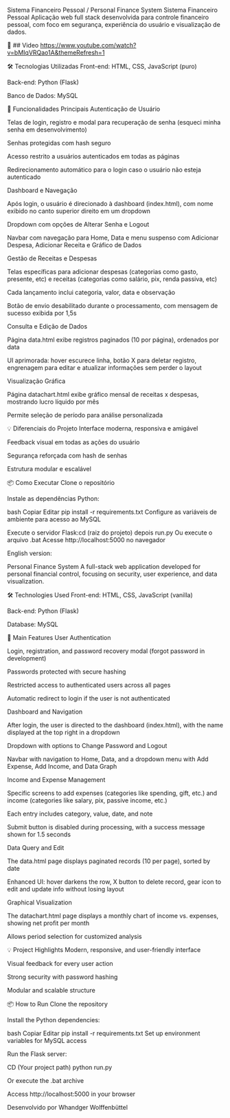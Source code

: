Sistema Financeiro Pessoal / Personal Finance System
Sistema Financeiro Pessoal
Aplicação web full stack desenvolvida para controle financeiro pessoal, com foco em segurança, experiência do usuário e visualização de dados.

📼 ## Video
https://www.youtube.com/watch?v=bMIqVRQao1A&themeRefresh=1

🛠️ Tecnologias Utilizadas
Front-end: HTML, CSS, JavaScript (puro)

Back-end: Python (Flask)

Banco de Dados: MySQL

🚀 Funcionalidades Principais
Autenticação de Usuário

Telas de login, registro e modal para recuperação de senha (esqueci minha senha em desenvolvimento)

Senhas protegidas com hash seguro

Acesso restrito a usuários autenticados em todas as páginas

Redirecionamento automático para o login caso o usuário não esteja autenticado

Dashboard e Navegação

Após login, o usuário é direcionado à dashboard (index.html), com nome exibido no canto superior direito em um dropdown

Dropdown com opções de Alterar Senha e Logout

Navbar com navegação para Home, Data e menu suspenso com Adicionar Despesa, Adicionar Receita e Gráfico de Dados

Gestão de Receitas e Despesas

Telas específicas para adicionar despesas (categorias como gasto, presente, etc) e receitas (categorias como salário, pix, renda passiva, etc)

Cada lançamento inclui categoria, valor, data e observação

Botão de envio desabilitado durante o processamento, com mensagem de sucesso exibida por 1,5s

Consulta e Edição de Dados

Página data.html exibe registros paginados (10 por página), ordenados por data

UI aprimorada: hover escurece linha, botão X para deletar registro, engrenagem para editar e atualizar informações sem perder o layout

Visualização Gráfica

Página datachart.html exibe gráfico mensal de receitas x despesas, mostrando lucro líquido por mês

Permite seleção de período para análise personalizada

💡 Diferenciais do Projeto
Interface moderna, responsiva e amigável

Feedback visual em todas as ações do usuário

Segurança reforçada com hash de senhas

Estrutura modular e escalável

📦 Como Executar
Clone o repositório

Instale as dependências Python:

bash
Copiar
Editar
pip install -r requirements.txt
Configure as variáveis de ambiente para acesso ao MySQL

Execute o servidor Flask:cd (raiz do projeto) depois run.py
Ou execute o arquivo .bat
Acesse http://localhost:5000 no navegador


English version:

Personal Finance System
A full-stack web application developed for personal financial control, focusing on security, user experience, and data visualization.

🛠️ Technologies Used
Front-end: HTML, CSS, JavaScript (vanilla)

Back-end: Python (Flask)

Database: MySQL

🚀 Main Features
User Authentication

Login, registration, and password recovery modal (forgot password in development)

Passwords protected with secure hashing

Restricted access to authenticated users across all pages

Automatic redirect to login if the user is not authenticated

Dashboard and Navigation

After login, the user is directed to the dashboard (index.html), with the name displayed at the top right in a dropdown

Dropdown with options to Change Password and Logout

Navbar with navigation to Home, Data, and a dropdown menu with Add Expense, Add Income, and Data Graph

Income and Expense Management

Specific screens to add expenses (categories like spending, gift, etc.) and income (categories like salary, pix, passive income, etc.)

Each entry includes category, value, date, and note

Submit button is disabled during processing, with a success message shown for 1.5 seconds

Data Query and Edit

The data.html page displays paginated records (10 per page), sorted by date

Enhanced UI: hover darkens the row, X button to delete record, gear icon to edit and update info without losing layout

Graphical Visualization

The datachart.html page displays a monthly chart of income vs. expenses, showing net profit per month

Allows period selection for customized analysis

💡 Project Highlights
Modern, responsive, and user-friendly interface

Visual feedback for every user action

Strong security with password hashing

Modular and scalable structure

📦 How to Run
Clone the repository

Install the Python dependencies:

bash
Copiar
Editar
pip install -r requirements.txt
Set up environment variables for MySQL access

Run the Flask server:

CD (Your project path)
python run.py

Or execute the .bat archive

Access http://localhost:5000 in your browser

Desenvolvido por Whandger Wolffenbüttel


